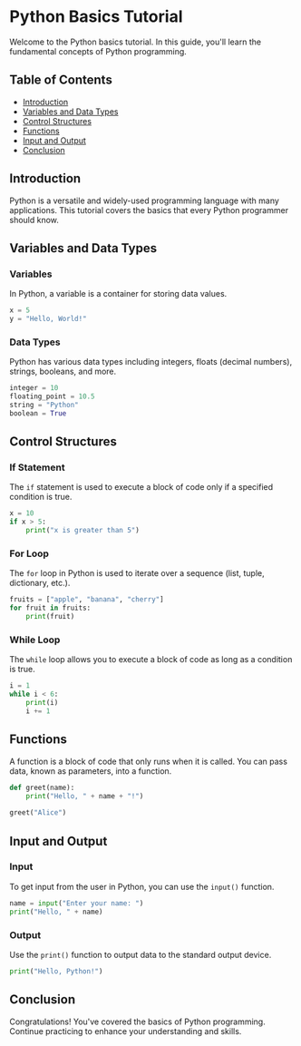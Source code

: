 # Python Basics Tutorial

Welcome to the Python basics tutorial. In this guide, you'll learn the fundamental concepts of Python programming.

## Table of Contents

- [Introduction](#introduction)
- [Variables and Data Types](#variables-and-data-types)
- [Control Structures](#control-structures)
- [Functions](#functions)
- [Input and Output](#input-and-output)
- [Conclusion](#conclusion)

## Introduction

Python is a versatile and widely-used programming language with many applications. This tutorial covers the basics that every Python programmer should know.

## Variables and Data Types

### Variables

In Python, a variable is a container for storing data values.

```python
x = 5
y = "Hello, World!"
```

### Data Types

Python has various data types including integers, floats (decimal numbers), strings, booleans, and more.

```python
integer = 10
floating_point = 10.5
string = "Python"
boolean = True
```

## Control Structures

### If Statement

The `if` statement is used to execute a block of code only if a specified condition is true.

```python
x = 10
if x > 5:
    print("x is greater than 5")
```

### For Loop

The `for` loop in Python is used to iterate over a sequence (list, tuple, dictionary, etc.).

```python
fruits = ["apple", "banana", "cherry"]
for fruit in fruits:
    print(fruit)
```

### While Loop

The `while` loop allows you to execute a block of code as long as a condition is true.

```python
i = 1
while i < 6:
    print(i)
    i += 1
```

## Functions

A function is a block of code that only runs when it is called. You can pass data, known as parameters, into a function.

```python
def greet(name):
    print("Hello, " + name + "!")
    
greet("Alice")
```

## Input and Output

### Input

To get input from the user in Python, you can use the `input()` function.

```python
name = input("Enter your name: ")
print("Hello, " + name)
```

### Output

Use the `print()` function to output data to the standard output device.

```python
print("Hello, Python!")
```

## Conclusion

Congratulations! You've covered the basics of Python programming. Continue practicing to enhance your understanding and skills.

